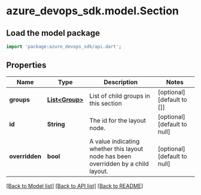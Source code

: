 # azure_devops_sdk.model.Section

## Load the model package
```dart
import 'package:azure_devops_sdk/api.dart';
```

## Properties
Name | Type | Description | Notes
------------ | ------------- | ------------- | -------------
**groups** | [**List&lt;Group&gt;**](Group.md) | List of child groups in this section | [optional] [default to []]
**id** | **String** | The id for the layout node. | [optional] [default to null]
**overridden** | **bool** | A value indicating whether this layout node has been overridden by a child layout. | [optional] [default to null]

[[Back to Model list]](../README.md#documentation-for-models) [[Back to API list]](../README.md#documentation-for-api-endpoints) [[Back to README]](../README.md)



